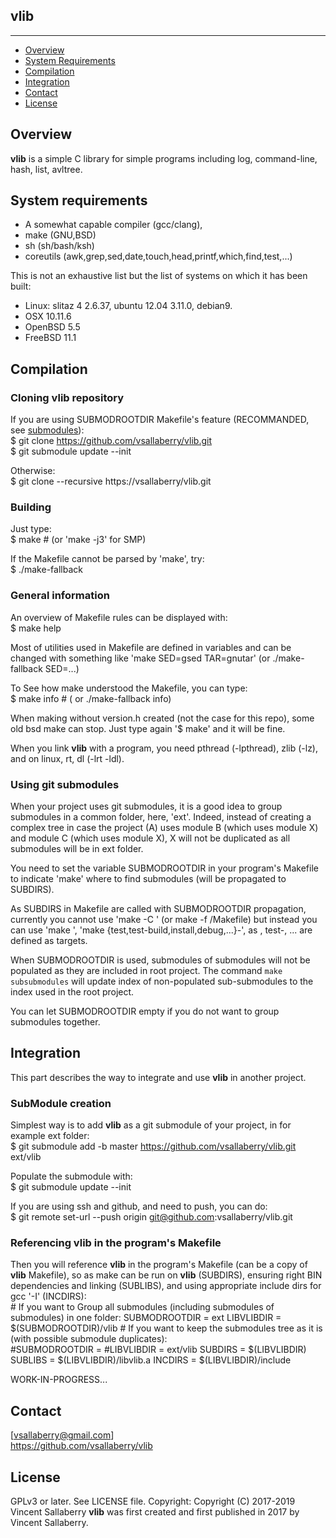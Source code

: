 
## vlib
--------------

* [Overview](#overview)
* [System Requirements](#system-requirements)
* [Compilation](#compilation)
* [Integration](#integration)
* [Contact](#contact)
* [License](#license)

## Overview
**vlib** is a simple C library for simple programs including log, command-line, hash, list, avltree.

## System requirements
- A somewhat capable compiler (gcc/clang), 
- make (GNU,BSD)
- sh (sh/bash/ksh)
- coreutils (awk,grep,sed,date,touch,head,printf,which,find,test,...)

This is not an exhaustive list but the list of systems on which it has been built:
- Linux: slitaz 4 2.6.37, ubuntu 12.04 3.11.0, debian9.
- OSX 10.11.6
- OpenBSD 5.5
- FreeBSD 11.1

## Compilation

### Cloning **vlib** repository
If you are using SUBMODROOTDIR Makefile's feature (RECOMMANDED, see [submodules](#using-git-submodules)):  
    $ git clone https://github.com/vsallaberry/vlib.git  
    $ git submodule update --init  

Otherwise:  
    $ git clone --recursive https://vsallaberry/vlib.git  

### Building
Just type:  
    $ make # (or 'make -j3' for SMP)  

If the Makefile cannot be parsed by 'make', try:  
    $ ./make-fallback  

### General information
An overview of Makefile rules can be displayed with:  
    $ make help  

Most of utilities used in Makefile are defined in variables and can be changed
with something like 'make SED=gsed TAR=gnutar' (or ./make-fallback SED=...)  

To See how make understood the Makefile, you can type:  
    $ make info # ( or ./make-fallback info)  

When making without version.h created (not the case for this repo), some old
bsd make can stop. Just type again '$ make' and it will be fine.  

When you link **vlib** with a program, you need pthread (-lpthread), zlib (-lz),  
and on linux, rt, dl (-lrt -ldl).

### Using git submodules
When your project uses git submodules, it is a good idea to group
submodules in a common folder, here, 'ext'. Indeed, instead of creating a complex tree
in case the project (A) uses module B (which uses module X) and module C (which uses module X),
X will not be duplicated as all submodules will be in ext folder.  

You need to set the variable SUBMODROOTDIR in your program's Makefile to indicate 'make'
where to find submodules (will be propagated to SUBDIRS).  

As SUBDIRS in Makefile are called with SUBMODROOTDIR propagation, currently you cannot use 
'make -C <subdir>' (or make -f <subdir>/Makefile) but instead you can use 'make <subdir>',
 'make {test,test-build,install,debug,...}-<subdir>', as <subdir>, test-<subdir>, ... are
defined as targets.  

When SUBMODROOTDIR is used, submodules of submodules will not be populated as they are
included in root project. The command `make subsubmodules` will update index of non-populated 
sub-submodules to the index used in the root project.

You can let SUBMODROOTDIR empty if you do not want to group submodules together.

## Integration
This part describes the way to integrate and use **vlib** in another project.

### SubModule creation
Simplest way is to add **vlib** as a git submodule of your project, in for example ext folder:   
    $ git submodule add -b master https://github.com/vsallaberry/vlib.git ext/vlib  

Populate the submodule with:  
    $ git submodule update --init  

If you are using ssh and github, and need to push, you can do:  
    $ git remote set-url --push origin git@github.com:vsallaberry/vlib.git  

### Referencing **vlib** in the program's Makefile
Then you will reference **vlib** in the program's Makefile (can be a copy of **vlib** Makefile),
so as make can be run on **vlib** (SUBDIRS), ensuring right BIN dependencies and linking (SUBLIBS),
and using appropriate include dirs for gcc '-I<IncludeDir>' (INCDIRS):  
    # If you want to Group all submodules (including submodules of submodules) in one folder:
    SUBMODROOTDIR   = ext
    LIBVLIBDIR      = $(SUBMODROOTDIR)/vlib
    # If you want to keep the submodules tree as it is (with possible submodule duplicates):  
    #SUBMODROOTDIR   = 
    #LIBVLIBDIR      = ext/vlib
    SUBDIRS         = $(LIBVLIBDIR)
    SUBLIBS         = $(LIBVLIBDIR)/libvlib.a
    INCDIRS         = $(LIBVLIBDIR)/include

WORK-IN-PROGRESS...

## Contact
[vsallaberry@gmail.com]  
<https://github.com/vsallaberry/vlib>

## License
GPLv3 or later. See LICENSE file.
Copyright: Copyright (C) 2017-2019 Vincent Sallaberry
**vlib** was first created and first published in 2017 by Vincent Sallaberry.

